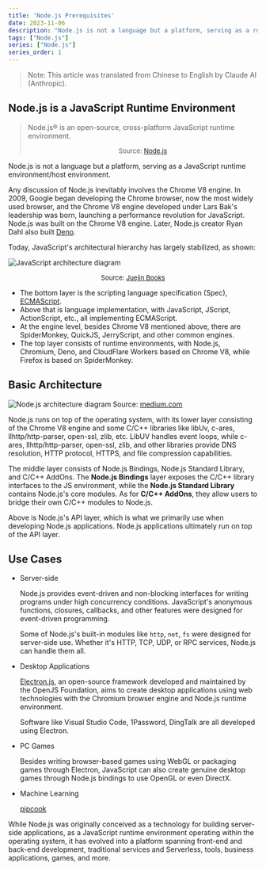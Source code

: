 ```yaml
---
title: 'Node.js Prerequisites'
date: 2023-11-06
description: "Node.js is not a language but a platform, serving as a runtime environment for JavaScript."
tags: ["Node.js"]
series: ["Node.js"]
series_order: 1
---
```


> Note: This article was translated from Chinese to English by Claude AI (Anthropic).

## Node.js is a JavaScript Runtime Environment

> Node.js® is an open-source, cross-platform JavaScript runtime environment.<center><font size=2>Source: [Node.js](https://nodejs.org/en)</font></center>

Node.js is not a language but a platform, serving as a JavaScript runtime environment/host environment.

Any discussion of Node.js inevitably involves the Chrome V8 engine. In 2009, Google began developing the Chrome browser, now the most widely used browser, and the Chrome V8 engine developed under Lars Bak's leadership was born, launching a performance revolution for JavaScript. Node.js was built on the Chrome V8 engine. Later, Node.js creator Ryan Dahl also built [Deno](https://github.com/denoland/deno).

Today, JavaScript's architectural hierarchy has largely stabilized, as shown:

![JavaScript architecture diagram](https://cyl-blog-image.oss-cn-shenzhen.aliyuncs.com/img/js-architecture-diagram.png)<center><font size=2>Source: [Juejin Books](https://juejin.cn/book/7196627546253819916/section/7195089399787290635)</font></center>

- The bottom layer is the scripting language specification (Spec), [ECMAScript](https://www.ecma-international.org/publications-and-standards/standards/ecma-262/).
- Above that is language implementation, with JavaScript, JScript, ActionScript, etc., all implementing ECMAScript.
- At the engine level, besides Chrome V8 mentioned above, there are SpiderMonkey, QuickJS, JerryScript, and other common engines.
- The top layer consists of runtime environments, with Node.js, Chromium, Deno, and CloudFlare Workers based on Chrome V8, while Firefox is based on SpiderMonkey.

## Basic Architecture

![Node.js architecture diagram](https://cyl-blog-image.oss-cn-shenzhen.aliyuncs.com/img/nodejs-architecture-diagram.png)
Source: [medium.com](https://chathuranga94.medium.com/nodejs-architecture-concurrency-model-f71da5f53d1d)

Node.js runs on top of the operating system, with its lower layer consisting of the Chrome V8 engine and some C/C++ libraries like libUv, c-ares, llhttp/http-parser, open-ssl, zlib, etc. LibUV handles event loops, while c-ares, llhttp/http-parser, open-ssl, zlib, and other libraries provide DNS resolution, HTTP protocol, HTTPS, and file compression capabilities.

The middle layer consists of Node.js Bindings, Node.js Standard Library, and C/C++ AddOns. The **Node.js Bindings** layer exposes the C/C++ library interfaces to the JS environment, while the **Node.js Standard Library** contains Node.js's core modules. As for **C/C++ AddOns**, they allow users to bridge their own C/C++ modules to Node.js.

Above is Node.js's API layer, which is what we primarily use when developing Node.js applications. Node.js applications ultimately run on top of the API layer.

## Use Cases

- Server-side
  
  Node.js provides event-driven and non-blocking interfaces for writing programs under high concurrency conditions. JavaScript's anonymous functions, closures, callbacks, and other features were designed for event-driven programming.

  Some of Node.js's built-in modules like `http`, `net`, `fs` were designed for server-side use. Whether it's HTTP, TCP, UDP, or RPC services, Node.js can handle them all.

- Desktop Applications
  
  [Electron.js](https://www.electronjs.org/), an open-source framework developed and maintained by the OpenJS Foundation, aims to create desktop applications using web technologies with the Chromium browser engine and Node.js runtime environment.

  Software like Visual Studio Code, 1Password, DingTalk are all developed using Electron.

- PC Games
  
  Besides writing browser-based games using WebGL or packaging games through Electron, JavaScript can also create genuine desktop games through Node.js bindings to use OpenGL or even DirectX.

- Machine Learning
  
  [pipcook](https://github.com/alibaba/pipcook)

While Node.js was originally conceived as a technology for building server-side applications, as a JavaScript runtime environment operating within the operating system, it has evolved into a platform spanning front-end and back-end development, traditional services and Serverless, tools, business applications, games, and more.